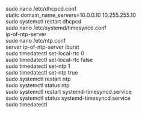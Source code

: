 sudo nano /etc/dhcpcd.conf   
static domain_name_servers=10.0.0.10 10.255.255.10   
sudo systemctl restart dhcpcd   
sudo nano /etc/systemd/timesyncd.conf   
ip-of-ntp-server  
sudo nano /etc/ntp.conf   
server ip-of-ntp-server  iburst  
sudo timedatectl set-local-rtc 0  
sudo timedatectl set-local-rtc false  
sudo timedatectl set-ntp 1   
sudo timedatectl set-ntp true  
sudo systemctl restart ntp  
sudo systemctl status ntp   
sudo systemctl restart  systemd-timesyncd.service  
sudo systemctl status  systemd-timesyncd.service  
sudo timedatectl  
 
